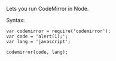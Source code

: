 Lets you run CodeMirror in Node.

Syntax:

    var codemirror = require('codemirror');
    var code = 'alert(1);';
    var lang = 'javascript';

    codemirror(code, lang);


